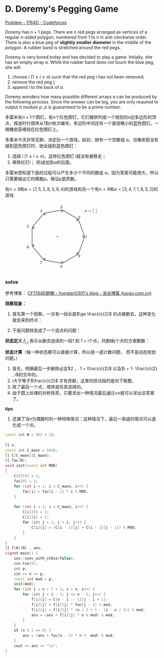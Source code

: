 # D. Doremy's Pegging Game

[Problem - 1764D - Codeforces](https://codeforces.com/problemset/problem/1764/D)

Doremy has $n+1$ pegs. There are $n$ red pegs arranged as vertices of a regular $n$\-sided polygon, numbered from $1$ to $n$ in anti-clockwise order. There is also a blue peg of **slightly smaller diameter** in the middle of the polygon. A rubber band is stretched around the red pegs.

Doremy is very bored today and has decided to play a game. Initially, she has an empty array $a$. While the rubber band does not touch the blue peg, she will:

1.  choose $i$ ($1 \leq i \leq n$) such that the red peg $i$ has not been removed;
2.  remove the red peg $i$;
3.  append $i$ to the back of $a$.

Doremy wonders how many possible different arrays $a$ can be produced by the following process. Since the answer can be big, you are only required to output it modulo $p$. $p$ is guaranteed to be a prime number.

多雷米有$n+1$个图钉。有$n$个红色图钉，它们被排列成一个规则的$n$边多边形的顶点，按逆时针顺序从$1$到$n$依次编号。多边形中间还有一个直径略小的蓝色图钉。一根橡皮筋缠绕在红色图钉上。

多莱米今天非常无聊，决定玩一个游戏。起初，她有一个空数组 $a$。当橡皮筋没有碰到蓝色图钉时，她会碰到蓝色图钉：

1. 选择 $i$ ($1 \leq i \leq n$)，这样红色图钉 $i$就没有被移走；
2. 移除红钉$i$；
将$i$追加到$a$的后面。

多雷米想知道下面的过程可以产生多少个不同的数组 $a$。因为答案可能很大，所以只需要输出它的模数$p$。保证$p$是质数。

有$n=9$和$a=[7,5,2,8,3,9,4]$的游戏和另一个有$n=8$和$a=[3,4,7,1,8,5,2]$的游戏

![5b74cdd3e4a2d6d32a8ed3fb4a09e11107c41291](5b74cdd3e4a2d6d32a8ed3fb4a09e11107c41291-1693059637110-2.png)

### solve

参考博客：
[CF1764D题解 - honglan0301's blog - 洛谷博客 (luogu.com.cn)](https://www.luogu.com.cn/blog/529697/solution-cf1764d)

**观察现象：**
1. 首先第一个观察，一旦有一段长度$\ge \frac{n}{2}$ 的点被删去，这种变化就会来到终点：

2. 于是问题转变成了一个选点的问题：

**状态定义**
$f_{i , j}$  表示从删去连续的一段1 到 1 + i个点，共删掉j个点的方案数数：

**状态计算**（每一种状态都可以直接计算，所以是一道计数问题， 而不是动态规划问题。）

1. 首先，明确最后一步删除必定$2 ， 1 + \frac{n}{2}$ 以及$i + 1- \frac{n}{2} , i$的交中的。
2. i大于等于$\frac{n}{2}$ 才有贡献，这里的除法指的是向下取整。
3. 除了最后一个点，顺序是任意选择的。
4. 由于圆上处理的对称性质，只要求出一种情况最后通过$\times n$就可以求出总答案了。

**tips**

1. 还漏了当n为偶数时的一种特殊情况：这种情况下，最后一条链的情况可以退化成一个点。

```cpp
const int N = 5E3 + 10;

ll n;
const int C_maxn = 5010;
ll C[C_maxn][C_maxn];
ll fac[N];
void init(const int MOD)
{
	C[0][0] = 1;
	fac[0] = 1;
	for (int i = 1; i < C_maxn; i++) {
		fac[i] = fac[i - 1] * i % MOD;
	}

	for (int i = 1; i < C_maxn; i++) {
		C[i][0] = 1;
		C[i][i] = 1;
		for (int j = 1; j < i; j++) {
			C[i][j] = (C[i - 1][j] + C[i - 1][j - 1]) % MOD;
		}
	}
}
ll f[N][N] , ans;
signed main() {
	ios::sync_with_stdio(false);
	cin.tie(0);
	int p;
	cin >> n >> p;
	const int mod = p;
	init(mod);
	for (int i = n / 2 + 1; i < n; i++) {
		for (int j = i - 1; j <= n - 2; j++) {
			f[i][j] = C[n - i  - 1][j - i + 1];
			f[i][j] = f[i][j] * fac[j - 1] % mod;
			f[i][j] = f[i][j] * (n / 2 + 1 - (i - n / 2)) % mod;
			ans = (ans + f[i][j] * n % mod) % mod;
		}
	}
	if (n % 2 == 0) {
		ans = (ans + fac[n - 2] * n %  mod) % mod;
	}
	cout << ans << "\n";
}
```







